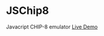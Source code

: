 # JSChip8
Javacript CHIP-8 emulator
<a href="http://filipesdevlogs.xyz/JSCHIP8/index.html?rom=BLINKY">Live Demo</a>
